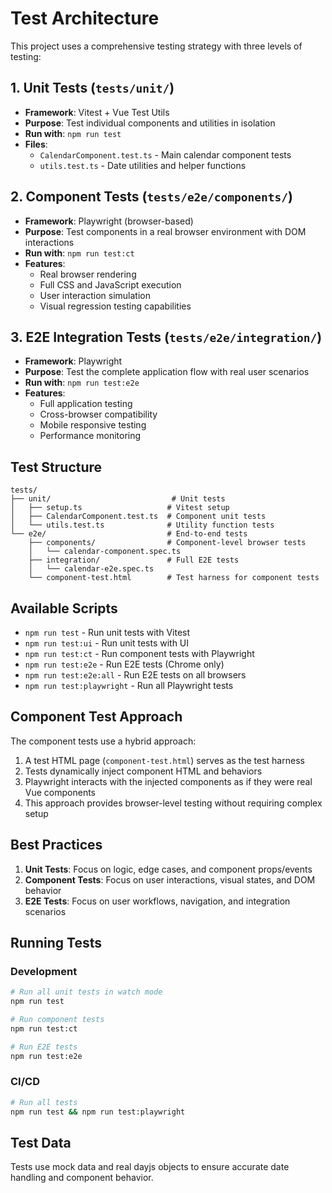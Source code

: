 # Test Architecture

This project uses a comprehensive testing strategy with three levels of testing:

## 1. Unit Tests (`tests/unit/`)
- **Framework**: Vitest + Vue Test Utils
- **Purpose**: Test individual components and utilities in isolation
- **Run with**: `npm run test`
- **Files**:
  - `CalendarComponent.test.ts` - Main calendar component tests
  - `utils.test.ts` - Date utilities and helper functions

## 2. Component Tests (`tests/e2e/components/`)
- **Framework**: Playwright (browser-based)
- **Purpose**: Test components in a real browser environment with DOM interactions
- **Run with**: `npm run test:ct`
- **Features**:
  - Real browser rendering
  - Full CSS and JavaScript execution
  - User interaction simulation
  - Visual regression testing capabilities

## 3. E2E Integration Tests (`tests/e2e/integration/`)
- **Framework**: Playwright
- **Purpose**: Test the complete application flow with real user scenarios
- **Run with**: `npm run test:e2e`
- **Features**:
  - Full application testing
  - Cross-browser compatibility
  - Mobile responsive testing
  - Performance monitoring

## Test Structure

```
tests/
├── unit/                           # Unit tests
│   ├── setup.ts                   # Vitest setup
│   ├── CalendarComponent.test.ts  # Component unit tests
│   └── utils.test.ts              # Utility function tests
└── e2e/                           # End-to-end tests
    ├── components/                # Component-level browser tests
    │   └── calendar-component.spec.ts
    ├── integration/               # Full E2E tests
    │   └── calendar-e2e.spec.ts
    └── component-test.html        # Test harness for component tests
```

## Available Scripts

- `npm run test` - Run unit tests with Vitest
- `npm run test:ui` - Run unit tests with UI
- `npm run test:ct` - Run component tests with Playwright
- `npm run test:e2e` - Run E2E tests (Chrome only)
- `npm run test:e2e:all` - Run E2E tests on all browsers
- `npm run test:playwright` - Run all Playwright tests

## Component Test Approach

The component tests use a hybrid approach:
1. A test HTML page (`component-test.html`) serves as the test harness
2. Tests dynamically inject component HTML and behaviors
3. Playwright interacts with the injected components as if they were real Vue components
4. This approach provides browser-level testing without requiring complex setup

## Best Practices

1. **Unit Tests**: Focus on logic, edge cases, and component props/events
2. **Component Tests**: Focus on user interactions, visual states, and DOM behavior
3. **E2E Tests**: Focus on user workflows, navigation, and integration scenarios

## Running Tests

### Development
```bash
# Run all unit tests in watch mode
npm run test

# Run component tests
npm run test:ct

# Run E2E tests
npm run test:e2e
```

### CI/CD
```bash
# Run all tests
npm run test && npm run test:playwright
```

## Test Data

Tests use mock data and real dayjs objects to ensure accurate date handling and component behavior.
